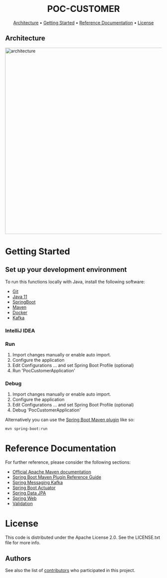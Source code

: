 <h1 align="center">
  <br>
  <br>
  POC-CUSTOMER
  <br>
</h1>

<p align="center">
  <a href="#Architecture">Architecture</a> •
  <a href="#Getting-started">Getting Started</a> •
  <a href="#reference-documentation">Reference Documentation</a> •
   <a href="#license">License</a>
</p>


## Architecture
<img width="600" alt="architecture" src="https://user-images.githubusercontent.com/5182893/155738923-8c9dc14b-946d-4cd5-bb4c-e2b60248bdd6.png">

# Getting Started
## Set up your development environment
To run this functions locally with Java, install the following software:
* [Git](https://git-scm.com)
* [Java 11](https://www.java.com)
* [SpringBoot](https://spring.io/projects/spring-boot)
* [Maven](https://maven.apache.org/)
* [Docker](https://www.docker.com/products/docker-desktop)
* [Kafka](https://kafka.apache.org/)

### IntelliJ IDEA
### Run
1. Import changes manually or enable auto import.
2. Configure the application
3. Edit Configurations ... and set Spring Boot Profile (optional)
4. Run 'PocCustomerApplication'

### Debug
1. Import changes manually or enable auto import.
2. Configure the application
3. Edit Configurations ... and set Spring Boot Profile (optional)
4. Debug 'PocCustomerApplication'

Alternatively you can use the [Spring Boot Maven plugin](https://docs.spring.io/spring-boot/docs/current/reference/html/build-tool-plugins-maven-plugin.html) like so:

```shell
mvn spring-boot:run
```

# Reference Documentation
For further reference, please consider the following sections:

* [Official Apache Maven documentation](https://maven.apache.org/guides/index.html)
* [Spring Boot Maven Plugin Reference Guide](https://docs.spring.io/spring-boot/docs/2.3.0.RELEASE/maven-plugin/reference/html/)
* [Spring Messaging Kafka](https://docs.spring.io/spring-boot/docs/2.6.3/reference/htmlsingle/#messaging.kafka)
* [Spring Boot Actuator](https://docs.spring.io/spring-boot/docs/2.6.3/reference/htmlsingle/#actuator)
* [Spring Data JPA](https://docs.spring.io/spring-boot/docs/2.6.3/reference/htmlsingle/#data.sql.jpa-and-spring-data)
* [Spring Web](https://docs.spring.io/spring-boot/docs/2.6.3/reference/htmlsingle/#web)
* [Validation](https://docs.spring.io/spring-boot/docs/2.6.3/reference/htmlsingle/#io.validation)

# License

This code is distributed under the Apache License 2.0. See the LICENSE.txt file for more info.

## Authors
See also the list of [contributors](https://github.com/jvnobrega/poc-customer/graphs/contributors) who participated in this project.
